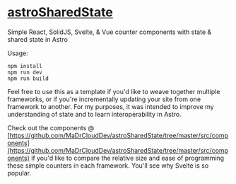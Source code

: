 # [astroSharedState](https://astrosharedstate.MaDr.io/)
Simple React, SolidJS, Svelte, &amp; Vue counter components with state &amp; shared state in Astro

Usage:
```
npm install
npm run dev
npm run build
```

Feel free to use this as a template if you'd like to weave together multiple frameworks, or if you're incrementally updating your site from one framework to another. For my purposes, it was intended to improve my understanding of state and to learn interoperability in Astro.

Check out the components @ [https://github.com/MaDrCloudDev/astroSharedState/tree/master/src/components](https://github.com/MaDrCloudDev/astroSharedState/tree/master/src/components) if you'd like to compare the relative size and ease of programming these simple counters in each framework. You'll see why Svelte is so popular.
